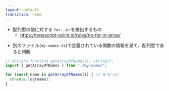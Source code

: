 ```yaml
---
layout: default
transition: none
---
```


<style scoped>
.slidev-vclick-hidden {
  display: none;
}
</style>

<section-title title="@typescript-eslint/no-for-in-array" />

<div class="_bullet">

- 配列型の値に対する `for..in` を検出するもの
  - https://typescript-eslint.io/rules/no-for-in-array/

</div>

<div class="_bullet" v-click="1">

- 別のファイル(`my-names.ts`)で定義されている関数の情報を見て、配列型であると判断

```ts {*}
// declare function getArrayOfNames(): string[];
import { getArrayOfNames } from "./my-names";

for (const name in getArrayOfNames()) { // ❌ Error
  console.log(name);
}
```

</div>

<!-- 
実際に、typescript-eslint の no-for-in-array というルールを例に見てみます。  
このルールは、配列型の値に対する for...in を検出するものです。

[click] これを適用した場合、こちらのコードのように、for...in に指定された関数(getArrayOfNames関数)が別のファイルで定義されていても、その関数の型の情報を見て、戻り値の型が配列型であると判断し、エラーとしています。

では、typescript-eslint はどのようにして、他のファイルで定義された関数の型情報まで考慮して、このようなチェックを実現しているのでしょうか？そのあたりの仕組みについて簡単にまとめると、
-->
